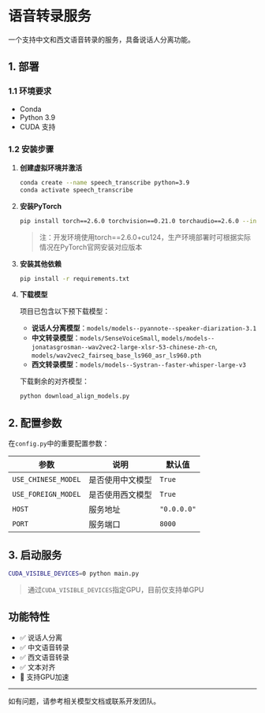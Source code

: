 # 语音转录服务

一个支持中文和西文语音转录的服务，具备说话人分离功能。

## 1. 部署

### 1.1 环境要求
- Conda
- Python 3.9
- CUDA 支持

### 1.2 安装步骤

1. **创建虚拟环境并激活**
   ```bash
   conda create --name speech_transcribe python=3.9
   conda activate speech_transcribe
   ```

2. **安装PyTorch**
   ```bash
   pip install torch==2.6.0 torchvision==0.21.0 torchaudio==2.6.0 --index-url https://download.pytorch.org/whl/cu124
   ```
   > 注：开发环境使用torch==2.6.0+cu124，生产环境部署时可根据实际情况在PyTorch官网安装对应版本

3. **安装其他依赖**
   ```bash
   pip install -r requirements.txt
   ```

4. **下载模型**
   
   项目已包含以下预下载模型：
   - **说话人分离模型**：`models/models--pyannote--speaker-diarization-3.1`
   - **中文转录模型**：`models/SenseVoiceSmall`, `models/models--jonatasgrosman--wav2vec2-large-xlsr-53-chinese-zh-cn`, `models/wav2vec2_fairseq_base_ls960_asr_ls960.pth`
   - **西文转录模型**：`models/models--Systran--faster-whisper-large-v3`
   
   下载剩余的对齐模型：
   ```bash
   python download_align_models.py
   ```

## 2. 配置参数

在`config.py`中的重要配置参数：

| 参数 | 说明 | 默认值 |
|------|------|--------|
| `USE_CHINESE_MODEL` | 是否使用中文模型 | `True` |
| `USE_FOREIGN_MODEL` | 是否使用西文模型 | `True` |
| `HOST` | 服务地址 | `"0.0.0.0"` |
| `PORT` | 服务端口 | `8000` |

## 3. 启动服务

```bash
CUDA_VISIBLE_DEVICES=0 python main.py
```

> 通过`CUDA_VISIBLE_DEVICES`指定GPU，目前仅支持单GPU


## 功能特性

- ✅ 说话人分离
- ✅ 中文语音转录
- ✅ 西文语音转录
- ✅ 文本对齐
- 🔄 支持GPU加速

---

如有问题，请参考相关模型文档或联系开发团队。